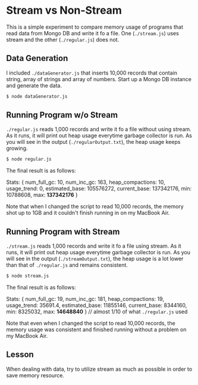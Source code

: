 Stream vs Non-Stream
====================
This is a simple experiment to compare memory usage of programs that read data
from Mongo DB and write it fo a file. One (`./stream.js`) uses stream and the
other (`./regular.js`) does not.


Data Generation
---------------
I included `./dataGenerator.js` that inserts 10,000 records that contain string,
array of strings and array of numbers.
Start up a Mongo DB instance and generate the data.

```bash
$ node dataGenerator.js
```


Running Program w/o Stream
--------------------------
`./regular.js` reads 1,000 records and write it fo a file without using stream.
As it runs, it will print out heap usage everytime garbage collector is run.
As you will see in the output (`./regularOutput.txt`), the heap usage keeps growing.

```bash
$ node regular.js
```

The final result is as follows:

Stats: { num_full_gc: 10,
  num_inc_gc: 163,
  heap_compactions: 10,
  usage_trend: 0,
  estimated_base: 105576272,
  current_base: 137342176,
  min: 10788608,
  max: **137342176** }

Note that when I changed the script to read 10,000 records, the memory shot up
to 1GB and it couldn't finish running in on my MacBook Air.


Running Program with Stream
---------------------------
`./stream.js` reads 1,000 records and write it fo a file using stream.
As it runs, it will print out heap usage everytime garbage collector is run.
As you will see in the output (`./streamOutput.txt`), the heap usage is a lot
lower than that of `./regular.js` and remains consistent.

```bash
$ node stream.js
```

The final result is as follows:

Stats: { num_full_gc: 19,
  num_inc_gc: 181,
  heap_compactions: 19,
  usage_trend: 35691.4,
  estimated_base: 11855146,
  current_base: 8344160,
  min: 8325032,
  max: **14648840** }  // almost 1/10 of what `./regular.js` used

Note that even when I changed the script to read 10,000 records, the memory usage
was consistent and finished running without a problem on my MacBook Air.


Lesson
------
When dealing with data, try to utilize stream as much as possible in order
to save memory resource.
